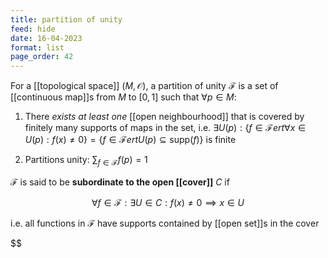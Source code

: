 ```yaml
---
title: partition of unity
feed: hide
date: 16-04-2023
format: list
page_order: 42
---
```



For a [[topological space]] $(M, \mathcal O)$, a partition of unity $\mathcal F$ is a set of [[continuous map]]s from $M$ to $[0,1]$ such that $\forall p\in M$:

1. There *exists at least one* [[open neighbourhood]] that is covered by finitely many supports of maps in the set, i.e. $\exists U(p): \{f\in \mathcal F ert \forall x\in U(p): f(x) \neq 0\} = \{f\in \mathcal F ert U(p) \subseteq \text{supp}(f)\}$ is finite

2. Partitions unity: $\sum_{f\in\mathcal{F}}f(p)=1$


$\mathcal F$ is said to be **subordinate to the open [[cover]]** $C$ if 

$$\forall f\in \mathcal F: \exists U\in C: f(x)\neq 0\implies x\in U$$

i.e. all functions in $\mathcal F$ have supports contained by [[open set]]s in the cover

$$
